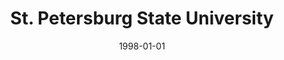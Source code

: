 ---
date: '1998-01-01' # date in which the content is created - defaults to "today"
title: 'St. Petersburg State University'
draft: false # set to "true" if you want to hide the content 

university: "St.Petersburg State University"
year: "1998-2003"
degree: "Masters in (Environmental) Geology"

---